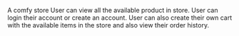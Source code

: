 A comfy store
User can view all the available product in store.
User can login their account or create an account.
User can also create their own cart with the available items in the store and also view their order history.
